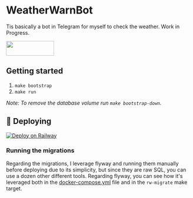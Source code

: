 # WeatherWarnBot

Tis basically a bot in Telegram for myself to check the weather. Work in Progress.

<a href="https://t.me/WeatherWarnBot"><img src="https://www.umrohterbaik.com/wp-content/uploads/2018/07/telegram-button-1.png" width="130" height="40"></a>

## Getting started

1. `make bootstrap`
2. `make run`

*Note: To remove the database volume run `make bootstrap-down`.*

## 🚀 Deploying

[![Deploy on Railway](https://railway.app/button.svg)](https://railway.app/new/template?template=https%3A%2F%2Fgithub.com%2FManzanit0%2Fweatherwarnbot%2Ftree%2Fmaster&plugins=postgresql&envs=OPENWEATHERMAP_API_KEY&OPENWEATHERMAP_API_KEYDesc=API+key+provided+by+https%3A%2F%2Fopenweathermap.org)

### Running the migrations

Regarding the migrations, I leverage flyway and running them manually before
deploying due to its simplicity, but since they are raw SQL, you can use a dozen
other different tools. Regarding flyway, you can see how it's leveraged both in
the [docker-compose.yml](./docker-compose.yml) file and in the `rw-migrate` make
target.